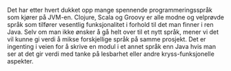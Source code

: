 Det har etter hvert dukket opp mange spennende programmeringsspråk som kjører på JVM-en. Clojure, Scala og Groovy er alle modne og velprøvde språk som tilfører vesentlig funksjonalitet i forhold til det man finner i ren Java. Selv om man ikke ønsker å gå helt over til et nytt språk, mener vi det vil kunne gi verdi å mikse forskjellige språk på samme prosjekt. Det er ingenting i veien for å skrive en modul i et annet språk enn Java hvis man ser at det gir verdi med tanke på lesbarhet eller andre kryss-funksjonelle aspekter. 